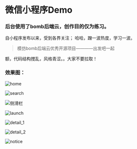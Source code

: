 # 微信小程序Demo

### 后台使用了bomb后端云，创作目的仅为练习。

自小程序发布以来，受到各界关注； 哈哈，蹭一波热度，学习一波。

>模仿bomb后端云优秀开源项目————出发吧一起

额，代码结构搅乱，风格青涩。。大家不要拉取！
### 效果图：
![home](https://github.com/IWTF/wx-Demo/blob/master/pro-image/%E6%8D%95%E8%8E%B7.PNG)

![search](https://github.com/IWTF/wx-Demo/blob/master/pro-image/%E6%8D%95%E8%8E%B72.PNG)

![侧滑栏](https://github.com/IWTF/wx-Demo/blob/master/pro-image/%E6%8D%95%E8%8E%B73.PNG)

![launch](https://github.com/IWTF/wx-Demo/blob/master/pro-image/%E6%8D%95%E8%8E%B74.PNG)

![detail_1](https://github.com/IWTF/wx-Demo/blob/master/pro-image/%E6%8D%95%E8%8E%B75.PNG)

![detail_2](https://github.com/IWTF/wx-Demo/blob/master/pro-image/%E6%8D%95%E8%8E%B76.PNG)

![notice](https://github.com/IWTF/wx-Demo/blob/master/pro-image/%E6%8D%95%E8%8E%B77.PNG)

